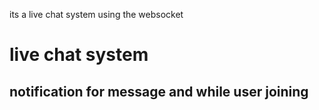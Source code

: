 its a live chat system using the websocket
# live chat system
## notification for message and while user joining

